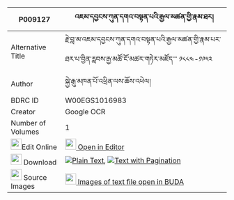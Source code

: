 |P009127|འཇམ་དབྱངས་ཀུན་དགའ་བསྟན་པའི་རྒྱལ་མཚན་གྱི་རྣམ་ཐར། 
| --- | --- 
|Alternative Title |རྗེ་བླ་མ་འཇམ་དབྱངས་ཀུན་དགའ་བསྟན་པའི་རྒྱལ་མཚན་གྱི་རྣམ་པར་ཐར་པ་བྱིན་རླབས་རྒྱ་མཚོ་ངོ་མཚར་གཏེར་མཛོད་་་ ༡༨༨༤-༡༩༥༢
|Author| སྐྱེ་རྒུ་མཁན་པོ་འཕྲིན་ལས་ཆོས་འཕེལ།
|BDRC ID | W00EGS1016983
|Creator | Google OCR
|Number of Volumes| 1
|<img width="25" src="https://img.icons8.com/color/25/000000/edit-property.png">Edit Online| [<img width="25" src="https://avatars.githubusercontent.com/u/45091458?s=200&v=4"> Open in Editor](http://editor.openpecha.org/P009127)
|<img width="25" src="https://img.icons8.com/fluent/48/000000/download-2.png"/>  Download | [![](https://img.icons8.com/color/20/000000/txt.png)Plain Text](https://github.com/Openpecha/P009127/releases/download/v1/jamyang_kunga_tenpa_i_gyaltsen_plain_P009127.zip), [![](https://img.icons8.com/color/20/000000/txt.png)Text with Pagination](https://github.com/Openpecha/P009127/releases/download/v1/jamyang_kunga_tenpa_i_gyaltsen_pages_P009127.zip)
|<img width="25" src="https://img.icons8.com/plasticine/100/000000/pictures-folder.png"/>  Source Images | [<img width="25" src="https://library.bdrc.io/icons/BUDA-small.svg"> Images of text file open in BUDA](https://library.bdrc.io/show/bdr:W00EGS1016983)